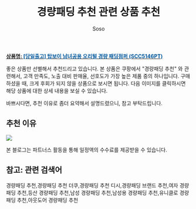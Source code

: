 ﻿---
layout: post
title:  "경량패딩 추천 관련 상품 추천"
author: Soso
categories: [ 패션의류 ]
tags: [경량패딩 추천,경량패딩 추천 더쿠,경량패딩 추천 디시,경량패딩 브랜드 추천,여자 경량패딩 추천,등산 경량패딩 추천,남성 경량패딩 추천,남성용 경량패딩 추천,유니클로 경량패딩 추천,아웃도어 경량패딩 추천]
image: https://ads-partners.coupang.com/image1/kbEJCSLFzyU41LErkZUzAFb0OdXR0j-JfRbYqii8NGKi4g6sexLKhHQxYyoDDsxelRs7WWPBk2Wv3VnlEfTce-wm1SAddZCQBTBJZUEnUdDvEONRj45yrqNQNUpaUj5Ky4RjcoDenv4wJ5uoL0uGj8qy5iVbQmKOSIUU7izyF1MbedVp6l0WdtB7qVCi_n38cC3Eq0ol8saMRPTNMUoEP0eIkg1b1_DEc2IiETCGn_tKN-qJa6WRYh5hajl1TzeqI4R2BViT3UoDS7E72Ez-ptq8spN-nVwRpoCAqkJyLls= 
description: "쿠팡에서 경량패딩 추천 관련 상품으로 가장 고객 선호도가 높은 제품 중 하나입니다."
---

<a href="https://link.coupang.com/re/AFFSDP?lptag=AF5673682&pageKey=305559146&itemId=963004772&vendorItemId=5365730033&traceid=V0-153-a78043a96ebc2a08&requestid=20231116175000797149961248&token=31850C%7CMIXED"><b>상품명: <font color='#01579B'>[당일출고] 탑보이 남녀공용 오리털 경량 패딩점퍼 (SCC5146PT)</font></b></a>

좋은 상품만 선별해서 추천드리고 있습니다.
본 상품은 쿠팡에서 "경량패딩 추천" 와 관련해서, 고객 만족도, 노출 대비 판매율, 선호도가 가장 높은 제품 중의 하나입니다.
구매하셨을 때, 크게 후회가 되지 않을 상품으로 보시면 됩니다. 
다음 이미지를 클릭하시면 해당 상품에 대한 상세 내용을 보실 수 있습니다.

바쁘시다면, 추천 이유로 좀더 요약해서 설명드렸으니, 참고 부탁드립니다.

## 추천 이유 

<a href="https://link.coupang.com/re/AFFSDP?lptag=AF5673682&pageKey=305559146&itemId=963004772&vendorItemId=5365730033&traceid=V0-153-a78043a96ebc2a08&requestid=20231116175000797149961248&token=31850C%7CMIXED"><img src="http://image1.coupangcdn.com/image/vendor_inventory/6a21/808cadcf20eeb588d1eddc0606eb77950ce8dcae30c539412d78f4b2fc5b.jpg"></a> 

본 블로그는 파트너스 활동을 통해 일정액의 수수료를 제공받을 수 있습니다.

## 참고: 관련 검색어    
경량패딩 추천,경량패딩 추천 더쿠,경량패딩 추천 디시,경량패딩 브랜드 추천,여자 경량패딩 추천,등산 경량패딩 추천,남성 경량패딩 추천,남성용 경량패딩 추천,유니클로 경량패딩 추천,아웃도어 경량패딩 추천
